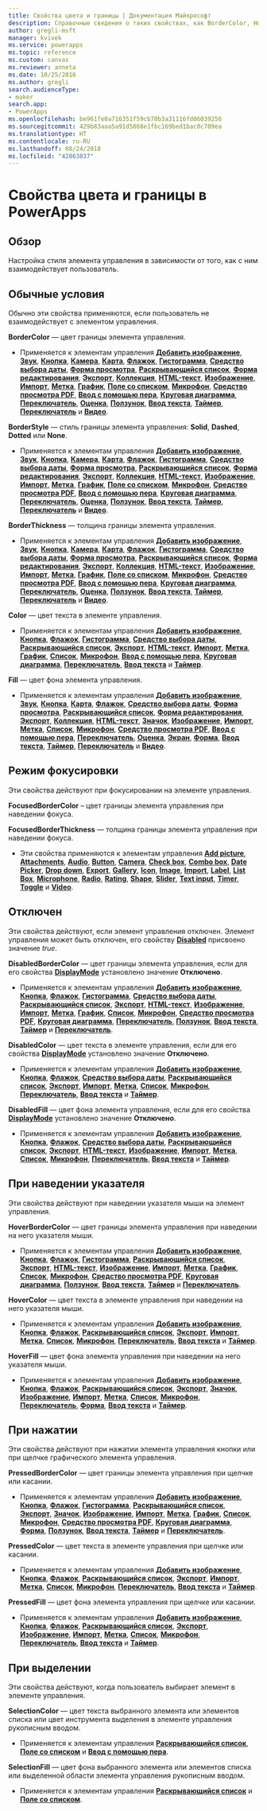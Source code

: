 ```yaml
---
title: Свойства цвета и границы | Документация Майкрософт
description: Справочные сведения о таких свойствах, как BorderColor, HoverBorderColor, и PressedBorderColor.
author: gregli-msft
manager: kvivek
ms.service: powerapps
ms.topic: reference
ms.custom: canvas
ms.reviewer: anneta
ms.date: 10/25/2016
ms.author: gregli
search.audienceType:
- maker
search.app:
- PowerApps
ms.openlocfilehash: be961fe0a716351f59cb70b3a31116fd06039256
ms.sourcegitcommit: 429b83aaa5a91d5868e1fbc169bed1bac0c709ea
ms.translationtype: HT
ms.contentlocale: ru-RU
ms.lasthandoff: 08/24/2018
ms.locfileid: "42863037"
---
```

# <a name="color-and-border-properties-in-powerapps"></a>Свойства цвета и границы в PowerApps
## <a name="overview"></a>Обзор
Настройка стиля элемента управления в зависимости от того, как с ним взаимодействует пользователь.

## <a name="normal"></a>Обычные условия
Обычно эти свойства применяются, если пользователь не взаимодействует с элементом управления.

**BorderColor** — цвет границы элемента управления.

* Применяется к элементам управления **[Добавить изображение](control-add-picture.md)**, **[Звук](control-audio-video.md)**, **[Кнопка](control-button.md)**, **[Камера](control-camera.md)**, **[Карта](control-card.md)**, **[Флажок](control-check-box.md)**, **[Гистограмма](control-column-line-chart.md)**, **[Средство выбора даты](control-date-picker.md)**, **[Форма просмотра](control-form-detail.md)**, **[Раскрывающийся список](control-drop-down.md)**, **[Форма редактирования](control-form-detail.md)**, **[Экспорт](control-export-import.md)**, **[Коллекция](control-gallery.md)**, **[HTML-текст](control-html-text.md)**, **[Изображение](control-image.md)**, **[Импорт](control-export-import.md)**, **[Метка](control-text-box.md)**, **[График](control-column-line-chart.md)**, **[Поле со списком](control-list-box.md)**, **[Микрофон](control-microphone.md)**, **[Средство просмотра PDF](control-pdf-viewer.md)**, **[Ввод с помощью пера](control-pen-input.md)**, **[Круговая диаграмма](control-pie-chart.md)**, **[Переключатель](control-radio.md)**, **[Оценка](control-rating.md)**, **[Ползунок](control-slider.md)**, **[Ввод текста](control-text-input.md)**, **[Таймер](control-timer.md)**, **[Переключатель](control-toggle.md)** и **[Видео](control-audio-video.md)**.

**BorderStyle** — стиль границы элемента управления: **Solid**, **Dashed**, **Dotted** или **None**.

* Применяется к элементам управления **[Добавить изображение](control-add-picture.md)**, **[Звук](control-audio-video.md)**, **[Кнопка](control-button.md)**, **[Камера](control-camera.md)**, **[Карта](control-card.md)**, **[Флажок](control-check-box.md)**, **[Гистограмма](control-column-line-chart.md)**, **[Средство выбора даты](control-date-picker.md)**, **[Форма просмотра](control-form-detail.md)**, **[Раскрывающийся список](control-drop-down.md)**, **[Форма редактирования](control-form-detail.md)**, **[Экспорт](control-export-import.md)**, **[Коллекция](control-gallery.md)**, **[HTML-текст](control-html-text.md)**, **[Изображение](control-image.md)**, **[Импорт](control-export-import.md)**, **[Метка](control-text-box.md)**, **[График](control-column-line-chart.md)**, **[Поле со списком](control-list-box.md)**, **[Микрофон](control-microphone.md)**, **[Средство просмотра PDF](control-pdf-viewer.md)**, **[Ввод с помощью пера](control-pen-input.md)**, **[Круговая диаграмма](control-pie-chart.md)**, **[Переключатель](control-radio.md)**, **[Оценка](control-rating.md)**, **[Ползунок](control-slider.md)**, **[Ввод текста](control-text-input.md)**, **[Таймер](control-timer.md)**, **[Переключатель](control-toggle.md)** и **[Видео](control-audio-video.md)**.

**BorderThickness** — толщина границы элемента управления.

* Применяется к элементам управления **[Добавить изображение](control-add-picture.md)**, **[Звук](control-audio-video.md)**, **[Кнопка](control-button.md)**, **[Камера](control-camera.md)**, **[Карта](control-card.md)**, **[Флажок](control-check-box.md)**, **[Гистограмма](control-column-line-chart.md)**, **[Средство выбора даты](control-date-picker.md)**, **[Форма просмотра](control-form-detail.md)**, **[Раскрывающийся список](control-drop-down.md)**, **[Форма редактирования](control-form-detail.md)**, **[Экспорт](control-export-import.md)**, **[Коллекция](control-gallery.md)**, **[HTML-текст](control-html-text.md)**, **[Изображение](control-image.md)**, **[Импорт](control-export-import.md)**, **[Метка](control-text-box.md)**, **[График](control-column-line-chart.md)**, **[Поле со списком](control-list-box.md)**, **[Микрофон](control-microphone.md)**, **[Средство просмотра PDF](control-pdf-viewer.md)**, **[Ввод с помощью пера](control-pen-input.md)**, **[Круговая диаграмма](control-pie-chart.md)**, **[Переключатель](control-radio.md)**, **[Оценка](control-rating.md)**, **[Ползунок](control-slider.md)**, **[Ввод текста](control-text-input.md)**, **[Таймер](control-timer.md)**, **[Переключатель](control-toggle.md)** и **[Видео](control-audio-video.md)**.

**Color** — цвет текста в элементе управления.

* Применяется к элементам управления **[Добавить изображение](control-add-picture.md)**, **[Кнопка](control-button.md)**, **[Флажок](control-check-box.md)**, **[Гистограмма](control-column-line-chart.md)**, **[Средство выбора даты](control-date-picker.md)**, **[Раскрывающийся список](control-drop-down.md)**, **[Экспорт](control-export-import.md)**, **[HTML-текст](control-html-text.md)**, **[Импорт](control-export-import.md)**, **[Метка](control-text-box.md)**, **[График](control-column-line-chart.md)**, **[Список](control-list-box.md)**, **[Микрофон](control-microphone.md)**, **[Ввод с помощью пера](control-pen-input.md)**, **[Круговая диаграмма](control-pie-chart.md)**, **[Переключатель](control-radio.md)**, **[Ввод текста](control-text-input.md)** и **[Таймер](control-timer.md)**.

**Fill** — цвет фона элемента управления.

* Применяется к элементам управления **[Добавить изображение](control-add-picture.md)**, **[Звук](control-audio-video.md)**, **[Кнопка](control-button.md)**, **[Карта](control-card.md)**, **[Флажок](control-check-box.md)**, **[Средство выбора даты](control-date-picker.md)**, **[Форма просмотра](control-form-detail.md)**, **[Раскрывающийся список](control-drop-down.md)**, **[Форма редактирования](control-form-detail.md)**, **[Экспорт](control-export-import.md)**, **[Коллекция](control-gallery.md)**, **[HTML-текст](control-html-text.md)**, **[Значок](control-shapes-icons.md)**, **[Изображение](control-image.md)**, **[Импорт](control-export-import.md)**, **[Метка](control-text-box.md)**, **[Список](control-list-box.md)**, **[Микрофон](control-microphone.md)**, **[Средство просмотра PDF](control-pdf-viewer.md)**, **[Ввод с помощью пера](control-pen-input.md)**, **[Переключатель](control-radio.md)**, **[Оценка](control-rating.md)**, **[Экран](control-screen.md)**, **[Форма](control-shapes-icons.md)**, **[Ввод текста](control-text-input.md)**, **[Таймер](control-timer.md)**, **[Переключатель](control-toggle.md)** и **[Видео](control-audio-video.md)**.

## <a name="focused"></a>Режим фокусировки
Эти свойства действуют при фокусировании на элементе управления.

**FocusedBorderColor** – цвет границы элемента управления при наведении фокуса.

**FocusedBorderThickness** — толщина границы элемента управления при наведении фокуса.

* Эти свойства применяются к элементам управления **[Add picture](control-add-picture.md)**, **[Attachments](control-attachments.md)**, **[Audio](control-audio-video.md)**, **[Button](control-button.md)**, **[Camera](control-camera.md)**, **[Check box](control-check-box.md)**, **[Combo box](control-combo-box.md)**, **[Date Picker](control-date-picker.md)**, **[Drop down](control-drop-down.md)**, **[Export](control-export-import.md)**, **[Gallery](control-gallery.md)**, **[Icon](control-shapes-icons.md)**, **[Image](control-image.md)**, **[Import](control-export-import.md)**, **[Label](control-text-box.md)**, **[List Box](control-list-box.md)**, **[Microphone](control-microphone.md)**, **[Radio](control-radio.md)**, **[Rating](control-rating.md)**, **[Shape](control-shapes-icons.md)**, **[Slider](control-slider.md)**, **[Text input](control-text-input.md)**, **[Timer](control-timer.md)**, **[Toggle](control-toggle.md)** и **[Video](control-audio-video.md)**.

## <a name="disabled"></a>Отключен
Эти свойства действуют, если элемент управления отключен.  Элемент управления может быть отключен, его свойству **[Disabled](properties-core.md)** присвоено значение *true*.

**DisabledBorderColor** — цвет границы элемента управления, если для его свойства **[DisplayMode](properties-core.md)** установлено значение **Отключено**.

* Применяется к элементам управления **[Добавить изображение](control-add-picture.md)**, **[Кнопка](control-button.md)**, **[Флажок](control-check-box.md)**, **[Гистограмма](control-column-line-chart.md)**, **[Средство выбора даты](control-date-picker.md)**, **[Раскрывающийся список](control-drop-down.md)**, **[Экспорт](control-export-import.md)**, **[HTML-текст](control-html-text.md)**, **[Изображение](control-image.md)**, **[Импорт](control-export-import.md)**, **[Метка](control-text-box.md)**, **[График](control-column-line-chart.md)**, **[Список](control-list-box.md)**, **[Микрофон](control-microphone.md)**, **[Средство просмотра PDF](control-pdf-viewer.md)**, **[Круговая диаграмма](control-pie-chart.md)**, **[Переключатель](control-radio.md)**, **[Ползунок](control-slider.md)**, **[Ввод текста](control-text-input.md)**, **[Таймер](control-timer.md)** и **[Переключатель](control-toggle.md)**.

**DisabledColor** — цвет текста в элементе управления, если для его свойства **[DisplayMode](properties-core.md)** установлено значение **Отключено**.

* Применяется к элементам управления **[Добавить изображение](control-add-picture.md)**, **[Кнопка](control-button.md)**, **[Флажок](control-check-box.md)**, **[Средство выбора даты](control-date-picker.md)**, **[Раскрывающийся список](control-drop-down.md)**, **[Экспорт](control-export-import.md)**, **[Импорт](control-export-import.md)**, **[Метка](control-text-box.md)**, **[Список](control-list-box.md)**, **[Микрофон](control-microphone.md)**, **[Переключатель](control-radio.md)**, **[Ввод текста](control-text-input.md)** и **[Таймер](control-timer.md)**.

**DisabledFill** — цвет фона элемента управления, если для его свойства **[DisplayMode](properties-core.md)** установлено значение **Отключено**.

* Применяется к элементам управления **[Добавить изображение](control-add-picture.md)**, **[Кнопка](control-button.md)**, **[Флажок](control-check-box.md)**, **[Средство выбора даты](control-date-picker.md)**, **[Раскрывающийся список](control-drop-down.md)**, **[Экспорт](control-export-import.md)**, **[HTML-текст](control-html-text.md)**, **[Изображение](control-image.md)**, **[Импорт](control-export-import.md)**, **[Метка](control-text-box.md)**, **[Список](control-list-box.md)**, **[Микрофон](control-microphone.md)**, **[Переключатель](control-radio.md)**, **[Ввод текста](control-text-input.md)** и **[Таймер](control-timer.md)**.

## <a name="hover"></a>При наведении указателя
Эти свойства действуют при наведении указателя мыши на элемент управления.

**HoverBorderColor** — цвет границы элемента управления при наведении на него указателя мыши.

* Применяется к элементам управления **[Добавить изображение](control-add-picture.md)**, **[Кнопка](control-button.md)**, **[Флажок](control-check-box.md)**, **[Гистограмма](control-column-line-chart.md)**, **[Раскрывающийся список](control-drop-down.md)**, **[Экспорт](control-export-import.md)**, **[HTML-текст](control-html-text.md)**, **[Изображение](control-image.md)**, **[Импорт](control-export-import.md)**, **[Метка](control-text-box.md)**, **[График](control-column-line-chart.md)**, **[Список](control-list-box.md)**, **[Микрофон](control-microphone.md)**, **[Средство просмотра PDF](control-pdf-viewer.md)**, **[Круговая диаграмма](control-pie-chart.md)**, **[Ползунок](control-slider.md)**, **[Ввод текста](control-text-input.md)**, **[Таймер](control-timer.md)** и **[Переключатель](control-toggle.md)**.

**HoverColor** — цвет текста в элементе управления при наведении на него указателя мыши.

* Применяется к элементам управления **[Добавить изображение](control-add-picture.md)**, **[Кнопка](control-button.md)**, **[Флажок](control-check-box.md)**, **[Раскрывающийся список](control-drop-down.md)**, **[Экспорт](control-export-import.md)**, **[Импорт](control-export-import.md)**, **[Метка](control-text-box.md)**, **[Список](control-list-box.md)**, **[Микрофон](control-microphone.md)**, **[Переключатель](control-radio.md)**, **[Ввод текста](control-text-input.md)** и **[Таймер](control-timer.md)**.

**HoverFill** — цвет фона элемента управления при наведении на него указателя мыши.

* Применяется к элементам управления **[Добавить изображение](control-add-picture.md)**, **[Кнопка](control-button.md)**, **[Флажок](control-check-box.md)**, **[Раскрывающийся список](control-drop-down.md)**, **[Экспорт](control-export-import.md)**, **[Значок](control-shapes-icons.md)**, **[Изображение](control-image.md)**, **[Импорт](control-export-import.md)**, **[Метка](control-text-box.md)**, **[Список](control-list-box.md)**, **[Микрофон](control-microphone.md)**, **[Переключатель](control-radio.md)**, **[Форма](control-shapes-icons.md)**, **[Ввод текста](control-text-input.md)** и **[Таймер](control-timer.md)**.

## <a name="pressed"></a>При нажатии
Эти свойства действуют при нажатии элемента управления кнопки или при щелчке графического элемента управления.

**PressedBorderColor** — цвет границы элемента управления при щелчке или касании.

* Применяется к элементам управления **[Добавить изображение](control-add-picture.md)**, **[Кнопка](control-button.md)**, **[Флажок](control-check-box.md)**, **[Гистограмма](control-column-line-chart.md)**, **[Раскрывающийся список](control-drop-down.md)**, **[Экспорт](control-export-import.md)**, **[Значок](control-shapes-icons.md)**, **[Изображение](control-image.md)**, **[Импорт](control-export-import.md)**, **[Метка](control-text-box.md)**, **[График](control-column-line-chart.md)**, **[Список](control-list-box.md)**, **[Микрофон](control-microphone.md)**, **[Средство просмотра PDF](control-pdf-viewer.md)**, **[Круговая диаграмма](control-pie-chart.md)**, **[Форма](control-shapes-icons.md)**, **[Ползунок](control-slider.md)**, **[Ввод текста](control-text-input.md)**, **[Таймер](control-timer.md)** и **[Переключатель](control-toggle.md)**.

**PressedColor** — цвет текста в элементе управления при щелчке или касании.

* Применяется к элементам управления **[Добавить изображение](control-add-picture.md)**, **[Кнопка](control-button.md)**, **[Флажок](control-check-box.md)**, **[Раскрывающийся список](control-drop-down.md)**, **[Экспорт](control-export-import.md)**, **[Импорт](control-export-import.md)**, **[Метка](control-text-box.md)**, **[Список](control-list-box.md)**, **[Микрофон](control-microphone.md)**, **[Переключатель](control-radio.md)**, **[Ввод текста](control-text-input.md)** и **[Таймер](control-timer.md)**.

**PressedFill** — цвет фона элемента управления при щелчке или касании.

* Применяется к элементам управления **[Добавить изображение](control-add-picture.md)**, **[Кнопка](control-button.md)**, **[Флажок](control-check-box.md)**, **[Раскрывающийся список](control-drop-down.md)**, **[Экспорт](control-export-import.md)**, **[Изображение](control-image.md)**, **[Импорт](control-export-import.md)**, **[Метка](control-text-box.md)**, **[Список](control-list-box.md)**, **[Микрофон](control-microphone.md)**, **[Переключатель](control-radio.md)**, **[Ввод текста](control-text-input.md)** и **[Таймер](control-timer.md)**.

## <a name="selection"></a>При выделении
Эти свойства действуют, когда пользователь выбирает элемент в элементе управления.

**SelectionColor** — цвет текста выбранного элемента или элементов списка или цвет инструмента выделения в элементе управления рукописным вводом.

* Применяется к элементам управления **[Раскрывающийся список](control-drop-down.md)**, **[Поле со списком](control-list-box.md)** и **[Ввод с помощью пера](control-pen-input.md)**.

**SelectionFill** — цвет фона выбранного элемента или элементов списка или выделенной области элемента управления рукописным вводом.

* Применяется к элементам управления **[Раскрывающийся список](control-drop-down.md)** и **[Поле со списком](control-list-box.md)**.

